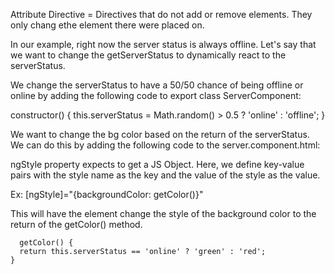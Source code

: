 Attribute Directive =   Directives that do not add or remove elements. They only chang ethe element there were placed on.

In our example, right now the server status is always offline. Let's say that we want to change the getServerStatus to dynamically react to the serverStatus.

We change the serverStatus to have a 50/50 chance of being offline or online by adding the following code to export class ServerComponent:

  constructor() {
    this.serverStatus = Math.random() > 0.5 ? 'online' : 'offline';
  }

We want to change the bg color based on the return of the serverStatus. We can do this by adding the following code to the server.component.html:

<p [ngStyle]="{backgroundColor: getColor()}">

ngStyle property expects to get a JS Object. Here, we define key-value pairs with the style name as the key and the value of the style as the value.

  Ex: [ngStyle]="{backgroundColor: getColor()}"

  This will have the element change the style of the background color to the return of the getColor() method.

      getColor() {
      return this.serverStatus == 'online' ? 'green' : 'red';
    }